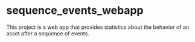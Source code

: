 # sequence_events_webapp
This project is a web app that provides statistics about the behavior of an asset after a sequence of events.

